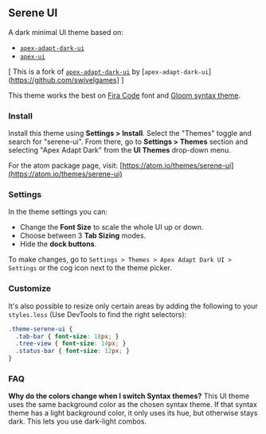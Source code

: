 ## Serene UI

A dark minimal UI theme based on:

  * [`apex-adapt-dark-ui`](https://github.com/swivelgames/apex-adapt-dark-ui)
  * [`apex-ui`](https://atom.io/themes/apex-ui)

[ This is a fork of [`apex-adapt-dark-ui`](https://github.com/swivelgames/apex-adapt-dark-ui) by [`apex-adapt-dark-ui`](https://github.com/swivelgames] ]

This theme works the best on [Fira Code](https://github.com/tonsky/FiraCode) font and [Gloom syntax theme](https://atom.io/themes/gloom).

### Install

Install this theme using __Settings > Install__. Select the "Themes" toggle and search for "serene-ui". From there, go to __Settings > Themes__ section and selecting "Apex Adapt Dark" from the __UI Themes__ drop-down menu.

For the atom package page, visit: [https://atom.io/themes/serene-ui](https://atom.io/themes/serene-ui)


### Settings

In the theme settings you can:

- Change the __Font Size__ to scale the whole UI up or down.
- Choose between 3 __Tab Sizing__ modes.
- Hide the  __dock buttons__.

To make changes, go to `Settings > Themes > Apex Adapt Dark UI > Settings` or the cog icon next to the theme picker.


### Customize

It's also possible to resize only certain areas by adding the following to your `styles.less` (Use DevTools to find the right selectors):

```css
.theme-serene-ui {
  .tab-bar { font-size: 18px; }
  .tree-view { font-size: 14px; }
  .status-bar { font-size: 12px; }
}
```


### FAQ

__Why do the colors change when I switch Syntax themes?__
This UI theme uses the same background color as the chosen syntax theme. If that syntax theme has a light background color, it only uses its hue, but otherwise stays dark. This lets you use dark-light combos.
